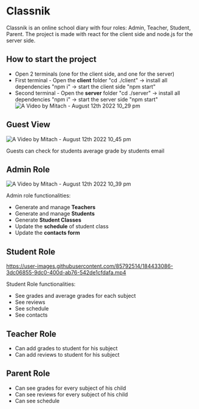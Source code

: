 # Classnik
Classnik is an online school diary with four roles: Admin, Teacher, Student, Parent. The project is made with react for the client side and node.js for the server side.

## How to start the project
* Open 2 terminals (one for the client side, and one for the server)
* First terminal - Open the **client** folder "cd ./client" -> install all dependencies "npm i" -> start the client side "npm start"
* Second terminal - Open the **server** folder "cd ./server" -> install all dependencies "npm i" -> start the server side "npm start"
![A Video by Mitach - August 12th 2022 10_29 pm](https://user-images.githubusercontent.com/85792514/184430623-d2c7747c-5339-4583-9b78-74abd55d849d.gif)

## Guest View
![A Video by Mitach - August 12th 2022 10_45 pm](https://user-images.githubusercontent.com/85792514/184432291-61b92dfa-4d5e-4f3c-9e67-480bb1a16f49.gif)

Guests can check for students average grade by students email

## Admin Role
![A Video by Mitach - August 12th 2022 10_39 pm](https://user-images.githubusercontent.com/85792514/184431489-67d1b2ef-ebf1-4dc0-af07-d97fa1d01d67.gif)

Admin role functionalities:
* Generate and manage **Teachers**
* Generate and manage **Students**
* Generate **Student Classes**
* Update the **schedule** of student class
* Update the **contacts form**


## Student Role
https://user-images.githubusercontent.com/85792514/184433086-3dc06855-9dc0-400d-ab76-542de1cfdafa.mp4

Student Role functionalities:
* See grades and average grades for each subject
* See reviews
* See schedule
* See contacts

## Teacher Role
* Can add grades to student for his subject
* Can add reviews to student for his subject

## Parent Role
* Can see grades for every subject of his child
* Can see reviews for every subject of his child
* Can see schedule
